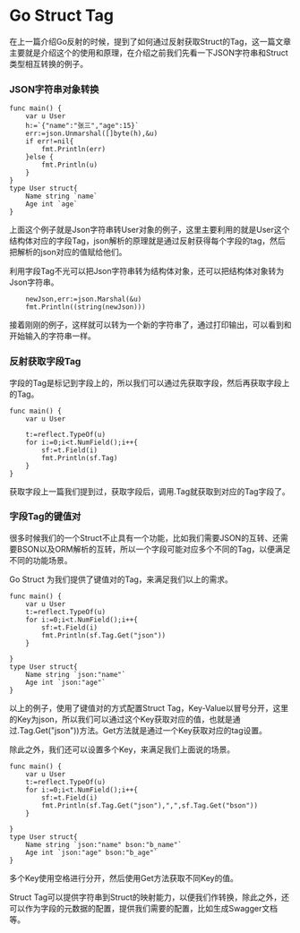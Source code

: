 #  Go Struct Tag
在上一篇介绍Go反射的时候，提到了如何通过反射获取Struct的Tag，这一篇文章主要就是介绍这个的使用和原理，在介绍之前我们先看一下JSON字符串和Struct类型相互转换的例子。

### JSON字符串对象转换
~~~
func main() {
    var u User
    h:=`{"name":"张三","age":15}`
    err:=json.Unmarshal([]byte(h),&u)    
    if err!=nil{
        fmt.Println(err)
    }else {
        fmt.Println(u)
    }
}
type User struct{
    Name string `name`
    Age int `age`
}
~~~
上面这个例子就是Json字符串转User对象的例子，这里主要利用的就是User这个结构体对应的字段Tag，json解析的原理就是通过反射获得每个字段的tag，然后把解析的json对应的值赋给他们。

利用字段Tag不光可以把Json字符串转为结构体对象，还可以把结构体对象转为Json字符串。
~~~
    newJson,err:=json.Marshal(&u)
    fmt.Println((string(newJson)))
~~~
接着刚刚的例子，这样就可以转为一个新的字符串了，通过打印输出，可以看到和开始输入的字符串一样。

### 反射获取字段Tag
字段的Tag是标记到字段上的，所以我们可以通过先获取字段，然后再获取字段上的Tag。
~~~
func main() {
    var u User

    t:=reflect.TypeOf(u)    
    for i:=0;i<t.NumField();i++{
        sf:=t.Field(i)
        fmt.Println(sf.Tag)
    }
}
~~~
获取字段上一篇我们提到过，获取字段后，调用.Tag就获取到对应的Tag字段了。

### 字段Tag的键值对
很多时候我们的一个Struct不止具有一个功能，比如我们需要JSON的互转、还需要BSON以及ORM解析的互转，所以一个字段可能对应多个不同的Tag，以便满足不同的功能场景。

Go Struct 为我们提供了键值对的Tag，来满足我们以上的需求。
~~~
func main() {
    var u User
    t:=reflect.TypeOf(u)    
    for i:=0;i<t.NumField();i++{
        sf:=t.Field(i)
        fmt.Println(sf.Tag.Get("json"))
    }

}
type User struct{
    Name string `json:"name"`
    Age int `json:"age"`
}
~~~
以上的例子，使用了键值对的方式配置Struct Tag，Key-Value以冒号分开，这里的Key为json，所以我们可以通过这个Key获取对应的值，也就是通过.Tag.Get("json"))方法。Get方法就是通过一个Key获取对应的tag设置。

除此之外，我们还可以设置多个Key，来满足我们上面说的场景。
~~~
func main() {
    var u User
    t:=reflect.TypeOf(u)    
    for i:=0;i<t.NumField();i++{
        sf:=t.Field(i)
        fmt.Println(sf.Tag.Get("json"),",",sf.Tag.Get("bson"))
    }

}
type User struct{
    Name string `json:"name" bson:"b_name"`
    Age int `json:"age" bson:"b_age"`
}
~~~
多个Key使用空格进行分开，然后使用Get方法获取不同Key的值。

Struct Tag可以提供字符串到Struct的映射能力，以便我们作转换，除此之外，还可以作为字段的元数据的配置，提供我们需要的配置，比如生成Swagger文档等。
